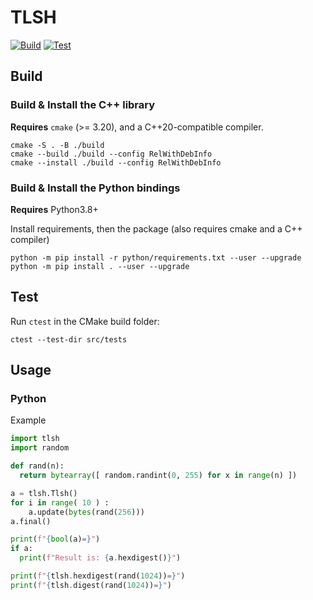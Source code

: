 # TLSH

[![Build](https://github.com/calladoum-elastic/tlsh/actions/workflows/build.yml/badge.svg)](https://github.com/calladoum-elastic/tlsh/actions/workflows/build.yml)
[![Test](https://github.com/calladoum-elastic/tlsh/actions/workflows/test.yml/badge.svg)](https://github.com/calladoum-elastic/tlsh/actions/workflows/test.yml)

## Build

### Build & Install the C++ library

**Requires** `cmake` (>= 3.20), and a C++20-compatible compiler.

```
cmake -S . -B ./build
cmake --build ./build --config RelWithDebInfo
cmake --install ./build --config RelWithDebInfo
```

### Build & Install the Python bindings

**Requires** Python3.8+

Install requirements, then the package (also requires cmake and a C++ compiler)

```
python -m pip install -r python/requirements.txt --user --upgrade
python -m pip install . --user --upgrade
```

## Test

Run `ctest` in the CMake build folder:

```
ctest --test-dir src/tests
```

## Usage

### Python

Example

```python
import tlsh
import random

def rand(n):
  return bytearray([ random.randint(0, 255) for x in range(n) ])

a = tlsh.Tlsh()
for i in range( 10 ) :
    a.update(bytes(rand(256)))
a.final()

print(f"{bool(a)=}")
if a:
  print(f"Result is: {a.hexdigest()}")

print(f"{tlsh.hexdigest(rand(1024))=}")
print(f"{tlsh.digest(rand(1024))=}")
```
